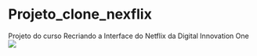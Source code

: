 # Projeto_clone_nexflix
Projeto do curso Recriando a Interface do Netflix da Digital Innovation One
<img src="https://docs.google.com/uc?id=1nKyaV4NjIktCNuq46CEK11mRO_f0FHg_">



